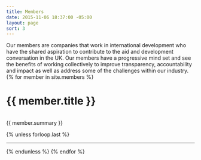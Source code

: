 ```yaml
---
title: Members
date: 2015-11-06 18:37:00 -05:00
layout: page
sort: 3
---
```

Our members are companies that work in international development who have the shared aspiration to contribute to the aid and development conversation in the UK. Our members have a progressive mind set and see the benefits of working collectively to improve transparency, accountability and impact as well as address some of the challenges within our industry.
{% for member in site.members %}
  <div class="member">
    <h1 class="member-title">{{ member.title }}</h1>
    <img src="{{ member.logo-image }}" alt="" class="member-image">
    <p class="member-summary">{{ member.summary }}</p>
  </div>
  {% unless forloop.last %}
<hr>
  {% endunless %}
{% endfor %}
